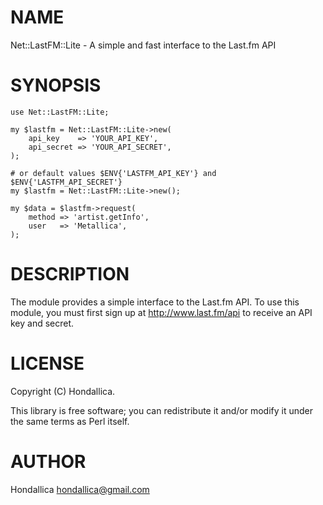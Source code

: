 # NAME

Net::LastFM::Lite - A simple and fast interface to the Last.fm API

# SYNOPSIS

    use Net::LastFM::Lite;

    my $lastfm = Net::LastFM::Lite->new(
        api_key    => 'YOUR_API_KEY',
        api_secret => 'YOUR_API_SECRET',
    );
    
    # or default values $ENV{'LASTFM_API_KEY'} and $ENV{'LASTFM_API_SECRET'}
    my $lastfm = Net::LastFM::Lite->new();

    my $data = $lastfm->request(
        method => 'artist.getInfo',
        user   => 'Metallica',
    );

# DESCRIPTION

The module provides a simple interface to the Last.fm API. To use this module, you must first sign up at http://www.last.fm/api to receive an API key and secret.

# LICENSE

Copyright (C) Hondallica.

This library is free software; you can redistribute it and/or modify
it under the same terms as Perl itself.

# AUTHOR

Hondallica <hondallica@gmail.com>
